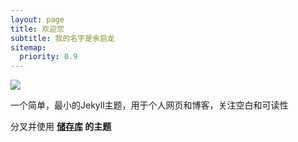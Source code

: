 ```yaml
---
layout: page
title: 欢迎您
subtitle: 我的名字是余启龙
sitemap:
  priority: 0.9
---
```


<img src="{{ '/assets/img/timg.jpg' | prepend: site.baseurl }}" id="about-img">

<div id="describe-text">
	<p>一个简单，最小的Jekyll主题，用于个人网页和博客，关注空白和可读性</p>
	<p>分叉并使用 <strong> <a href="https://github.com/knhash/Pudhina"> 储存库</a> 的主题</strong></p>
</div>